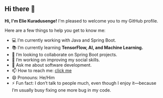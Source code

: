 ## Hi there 👋

**Hi, I'm Elie Kuradusenge!** I'm pleased to welcome you to my GitHub profile.

Here are a few things to help you get to know me:

- 💻 I’m currently working with Java and Spring Boot.
- 📚 I’m currently learning **TensorFlow, AI, and Machine Learning.**
- 🤝 I’m looking to collaborate on Spring Boot projects.
- 🧠 I’m working on improving my social skills.
- 💬 Ask me about software development.
- 📫 How to reach me: [click me](mailto:e.kuradusen@alustudent.com)
- 😄 Pronouns: He/Him
- ⚡ Fun fact: I don’t talk to people much, even though I enjoy it—because I’m usually busy fixing one more bug in my code.
